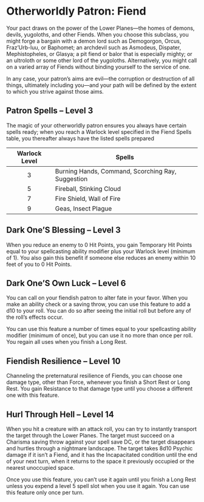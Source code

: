 # Otherworldly Patron: Fiend

Your pact draws on the power of the Lower Planes—the homes of demons, devils, yugoloths, and other Fiends. When you choose this subclass, you might forge a bargain with a demon lord such as Demogorgon, Orcus, Fraz’Urb-luu, or Baphomet; an archdevil such as Asmodeus, Dispater, Mephistopheles, or Glasya; a pit fiend or balor that is especially mighty; or an ultroloth or some other lord of the yugoloths. Alternatively, you might call on a varied array of Fiends without binding yourself to the service of one. 

In any case, your patron’s aims are evil—the corruption or destruction of all things, ultimately including you—and your path will be defined by the extent to which you strive against those aims.

## Patron Spells – Level 3

The magic of your otherworldly patron ensures you always have certain spells ready; when you reach a Warlock level specified in the Fiend Spells table, you thereafter always have the listed spells prepared

| Warlock Level | Spells |
|:-:|---|
| 3 | Burning Hands, Command, Scorching Ray, Suggestion |
| 5 | Fireball, Stinking Cloud |
| 7 | Fire Shield, Wall of Fire |
| 9 | Geas, Insect Plague |

## Dark One’S Blessing – Level 3

When you reduce an enemy to 0 Hit Points, you gain Temporary Hit Points equal to your spellcasting ability modifier plus your Warlock level (minimum of 1). You also gain this benefit if someone else reduces an enemy within 10 feet of you to 0 Hit Points.

## Dark One’S Own Luck – Level 6

You can call on your fiendish patron to alter fate in your favor. When you make an ability check or a saving throw, you can use this feature to add a d10 to your roll. You can do so after seeing the initial roll but before any of the roll’s effects occur.

You can use this feature a number of times equal to your spellcasting ability modifier (minimum of once), but you can use it no more than once per roll. You regain all uses when you finish a Long Rest.

## Fiendish Resilience – Level 10

Channeling the preternatural resilience of Fiends, you can choose one damage type, other than Force, whenever you finish a Short Rest or Long Rest. You gain Resistance to that damage type until you choose a different one with this feature.

## Hurl Through Hell – Level 14

When you hit a creature with an attack roll, you can try to instantly transport the target through the Lower Planes. The target must succeed on a Charisma saving throw against your spell save DC, or the target disappears and hurtles through a nightmare landscape. The target takes 8d10 Psychic damage if it isn’t a Fiend, and it has the Incapacitated condition until the end of your next turn, when it returns to the space it previously occupied or the nearest unoccupied space.

Once you use this feature, you can’t use it again until you finish a Long Rest unless you expend a level 5 spell slot when you use it again. You can use this feature only once per turn.
